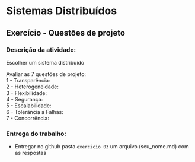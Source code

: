 # Sistemas Distribuídos

## Exercício - Questões de projeto


### Descrição da atividade:



Escolher um sistema distribuído

Avaliar as 7 questões de projeto:  
1 - Transparência:    
2 - Heterogeneidade:    
3 - Flexibilidade:   
4 - Segurança:  
5 - Escalabilidade:  
6 - Tolerância a Falhas:   
7 - Concorrência:   


### Entrega do trabalho:

- Entregar no github pasta `exercicio 03` um arquivo (seu_nome.md) com as respostas



